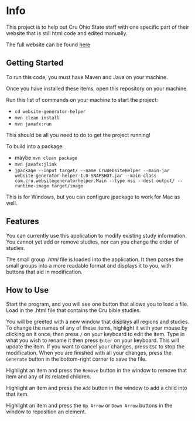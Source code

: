 # Info
This project is to help out Cru Ohio State staff with one specific part of
their website that is still html code and edited manually.

The full website can be found [here](https://www.cruohiostate.com/)

## Getting Started
To run this code, you must have Maven and Java on your machine.

Once you have installed these items, open this repository on your machine.

Run this list of commands on your machine to start the project:
* `cd website-generator-helper`
* `mvn clean install`
* `mvn javafx:run`

This should be all you need to do to get the project running!

To build into a package:
* maybe `mvn clean package`
* `mvn javafx:jlink`
* `jpackage --input target/ --name CruWebsiteHelper --main-jar website-generator-helper-1.0-SNAPSHOT.jar --main-class com.cru.websitegeneratorhelper.Main --type msi --dest output/ --runtime-image target/image`

This is for Windows, but you can configure jpackage to work for Mac as well.

## Features
You can currently use this application to modify existing study information.
You cannot yet add or remove studies, nor can you change the order of studies.

The small group *.html* file is loaded into the application. It then parses the
small groups into a more readable format and displays it to you, with buttons
that aid in modification.

## How to Use
Start the program, and you will see one button that allows you to load a file.
Load in the .html file that contains the Cru bible studies.

You will be greeted with a new window that displays all regions and studies. To
change the names of any of these items, highlight it with your mouse by
clicking on it once, then press `/` on your keyboard to edit the item. Type in
what you wish to rename it then press `Enter` on your keyboard. This will
update the item. If you want to cancel your changes, press `ESC` to stop the
modification. When you are finished with all your changes, press the
`Generate` button in the bottom-right corner to save the file.

Highlight an item and press the `Remove` button in the window to remove that
item and any of its related children.

Highlight an item and press the `Add` button in the window to add a child
into that item.

Highlight an item and press the `Up Arrow` or `Down Arrow` buttons in the
window to reposition an element.